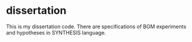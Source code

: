 # dissertation

This is my dissertation code.
There are specifications of BGM experiments and hypotheses in SYNTHESIS language.
